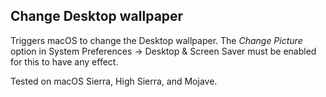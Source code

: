 ## Change Desktop wallpaper

Triggers macOS to change the Desktop wallpaper.
The *Change Picture* option in System Preferences -> Desktop & Screen Saver must be enabled for this to have any effect.

Tested on macOS Sierra, High Sierra, and Mojave.
